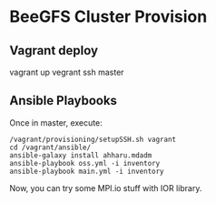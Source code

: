 

# BeeGFS Cluster Provision



## Vagrant deploy
   vagrant up
   vegrant ssh master

## Ansible Playbooks

Once in master, execute:

	/vagrant/provisioning/setupSSH.sh vagrant
	cd /vagrant/ansible/
	ansible-galaxy install ahharu.mdadm
	ansible-playbook oss.yml -i inventory
	ansible-playbook main.yml -i inventory



Now, you can try some MPI.io stuff with IOR library.